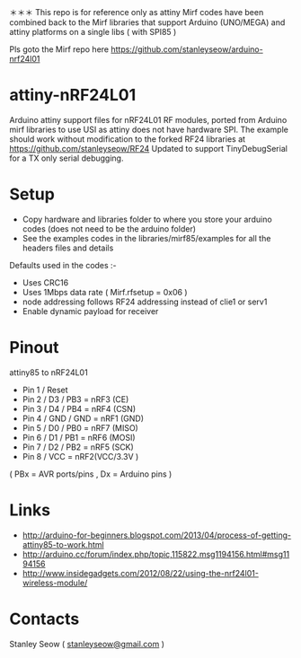 
＊＊＊ This repo is for reference only as attiny Mirf codes have been combined back to the Mirf libraries that support 
Arduino (UNO/MEGA) and attiny platforms on a single libs ( with SPI85 )

Pls goto the Mirf repo here https://github.com/stanleyseow/arduino-nrf24l01


attiny-nRF24L01
===============
Arduino attiny support files for nRF24L01 RF modules, ported from Arduino mirf libraries to use USI as attiny does 
not have hardware SPI.
The example should work without modification to the forked RF24 libraries at https://github.com/stanleyseow/RF24
Updated to support TinyDebugSerial for a TX only serial debugging.

Setup
=====

- Copy hardware and libraries folder to where you store your arduino codes (does not need to be the arduino folder) 
- See the examples codes in the libraries/mirf85/examples for all the headers files and details

Defaults used in the codes :-
- Uses CRC16 
- Uses 1Mbps data rate ( Mirf.rfsetup = 0x06 )
- node addressing follows RF24 addressing instead of clie1 or serv1
- Enable dynamic payload for receiver


Pinout
======
attiny85 to nRF24L01
- Pin 1 / Reset
- Pin 2 / D3  / PB3 = nRF3 (CE)
- Pin 3 / D4  / PB4 = nRF4 (CSN)
- Pin 4 / GND / GND = nRF1 (GND)
- Pin 5 / D0  / PB0 = nRF7 (MISO)
- Pin 6 / D1  / PB1 = nRF6 (MOSI)
- Pin 7 / D2  / PB2 = nRF5 (SCK)
- Pin 8 / VCC       = nRF2(VCC/3.3V )

( PBx = AVR ports/pins , Dx  = Arduino pins )

Links
=====
- http://arduino-for-beginners.blogspot.com/2013/04/process-of-getting-attiny85-to-work.html
- http://arduino.cc/forum/index.php/topic,115822.msg1194156.html#msg1194156
- http://www.insidegadgets.com/2012/08/22/using-the-nrf24l01-wireless-module/


Contacts
========
Stanley Seow ( stanleyseow@gmail.com )

